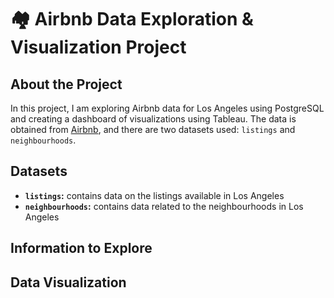 # :houses: Airbnb Data Exploration & Visualization Project

## About the Project
In this project, I am exploring Airbnb data for Los Angeles using PostgreSQL and creating a dashboard of visualizations using Tableau. The data is obtained from [Airbnb](http://insideairbnb.com/get-the-data/), and there are two datasets used: `listings` and `neighbourhoods`. 

## Datasets
- **`listings`:** contains data on the listings available in Los Angeles
- **`neighbourhoods`:** contains data related to the neighbourhoods in Los Angeles
  
## Information to Explore


## Data Visualization
